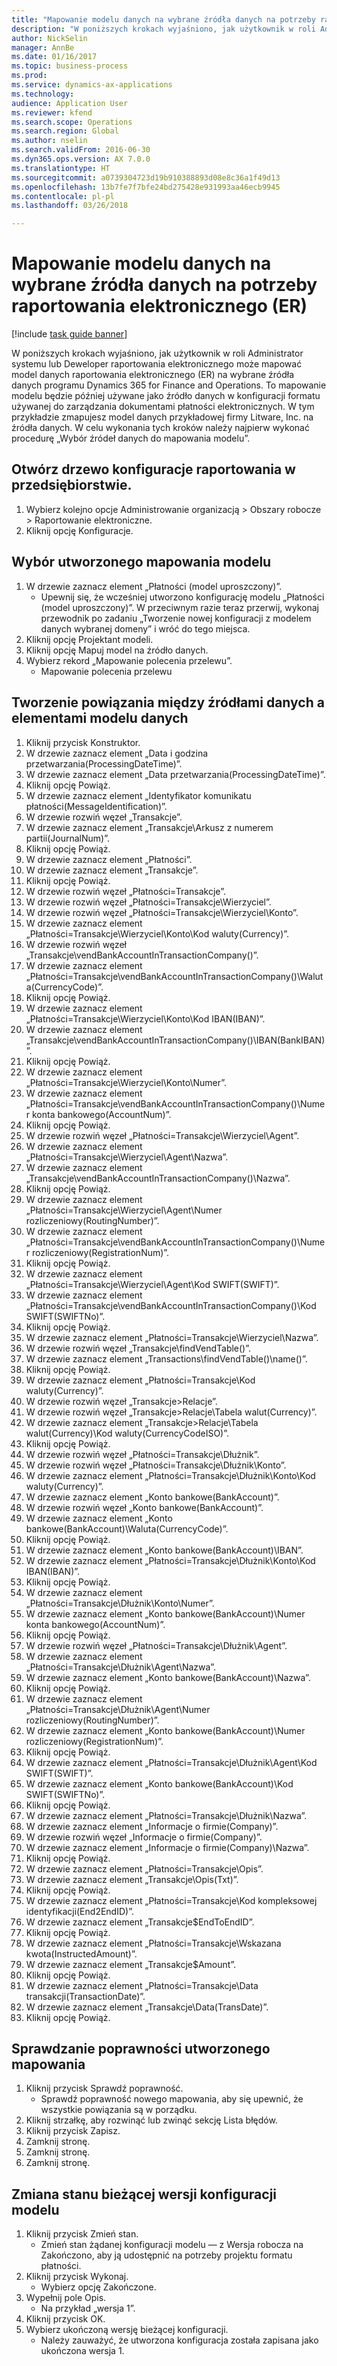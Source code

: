 ```yaml
--- 
title: "Mapowanie modelu danych na wybrane źródła danych na potrzeby raportowania elektronicznego (ER)"
description: "W poniższych krokach wyjaśniono, jak użytkownik w roli Administrator systemu lub Deweloper raportowania elektronicznego może mapować model danych raportowania elektronicznego (ER) na wybrane źródła danych programu Dynamics 365 for Finance and Operations Enterprise Edition (listopad 2016)."
author: NickSelin
manager: AnnBe
ms.date: 01/16/2017
ms.topic: business-process
ms.prod: 
ms.service: dynamics-ax-applications
ms.technology: 
audience: Application User
ms.reviewer: kfend
ms.search.scope: Operations
ms.search.region: Global
ms.author: nselin
ms.search.validFrom: 2016-06-30
ms.dyn365.ops.version: AX 7.0.0
ms.translationtype: HT
ms.sourcegitcommit: a0739304723d19b910388893d08e8c36a1f49d13
ms.openlocfilehash: 13b7fe7f7bfe24bd275428e931993aa46ecb9945
ms.contentlocale: pl-pl
ms.lasthandoff: 03/26/2018

---
```

# <a name="map-a-data-model-to-selected-data-sources-for-electronic-reporting-er"></a>Mapowanie modelu danych na wybrane źródła danych na potrzeby raportowania elektronicznego (ER)

[!include [task guide banner](../../includes/task-guide-banner.md)]

W poniższych krokach wyjaśniono, jak użytkownik w roli Administrator systemu lub Deweloper raportowania elektronicznego może mapować model danych raportowania elektronicznego (ER) na wybrane źródła danych programu Dynamics 365 for Finance and Operations. To mapowanie modelu będzie później używane jako źródło danych w konfiguracji formatu używanej do zarządzania dokumentami płatności elektronicznych. W tym przykładzie zmapujesz model danych przykładowej firmy Litware, Inc. na źródła danych. W celu wykonania tych kroków należy najpierw wykonać procedurę „Wybór źródeł danych do mapowania modelu”.


## <a name="open-er-configurations-tree"></a>Otwórz drzewo konfiguracje raportowania w przedsiębiorstwie.
1. Wybierz kolejno opcje Administrowanie organizacją > Obszary robocze > Raportowanie elektroniczne.
2. Kliknij opcję Konfiguracje.

## <a name="select-created-model-mapping"></a>Wybór utworzonego mapowania modelu
1. W drzewie zaznacz element „Płatności (model uproszczony)”.
    * Upewnij się, że wcześniej utworzono konfigurację modelu „Płatności (model uproszczony)”. W przeciwnym razie teraz przerwij, wykonaj przewodnik po zadaniu „Tworzenie nowej konfiguracji z modelem danych wybranej domeny” i wróć do tego miejsca.  
2. Kliknij opcję Projektant modeli.
3. Kliknij opcję Mapuj model na źródło danych.
4. Wybierz rekord „Mapowanie polecenia przelewu”.
    * Mapowanie polecenia przelewu  

## <a name="bind-created-data-sources-to-data-model-elements"></a>Tworzenie powiązania między źródłami danych a elementami modelu danych
1. Kliknij przycisk Konstruktor.
2. W drzewie zaznacz element „Data i godzina przetwarzania(ProcessingDateTime)”.
3. W drzewie zaznacz element „Data przetwarzania(ProcessingDateTime)”.
4. Kliknij opcję Powiąż.
5. W drzewie zaznacz element „Identyfikator komunikatu płatności(MessageIdentification)”.
6. W drzewie rozwiń węzeł „Transakcje”.
7. W drzewie zaznacz element „Transakcje\Arkusz z numerem partii(JournalNum)”.
8. Kliknij opcję Powiąż.
9. W drzewie zaznacz element „Płatności”.
10. W drzewie zaznacz element „Transakcje”.
11. Kliknij opcję Powiąż.
12. W drzewie rozwiń węzeł „Płatności=Transakcje”.
13. W drzewie rozwiń węzeł „Płatności=Transakcje\Wierzyciel”.
14. W drzewie rozwiń węzeł „Płatności=Transakcje\Wierzyciel\Konto”.
15. W drzewie zaznacz element „Płatności=Transakcje\Wierzyciel\Konto\Kod waluty(Currency)”.
16. W drzewie rozwiń węzeł „Transakcje\vendBankAccountInTransactionCompany()”.
17. W drzewie zaznacz element „Płatności=Transakcje\vendBankAccountInTransactionCompany()\Waluta(CurrencyCode)”.
18. Kliknij opcję Powiąż.
19. W drzewie zaznacz element „Płatności=Transakcje\Wierzyciel\Konto\Kod IBAN(IBAN)”.
20. W drzewie zaznacz element „Transakcje\vendBankAccountInTransactionCompany()\IBAN(BankIBAN)”.
21. Kliknij opcję Powiąż.
22. W drzewie zaznacz element „Płatności=Transakcje\Wierzyciel\Konto\Numer”.
23. W drzewie zaznacz element „Płatności=Transakcje\vendBankAccountInTransactionCompany()\Numer konta bankowego(AccountNum)”.
24. Kliknij opcję Powiąż.
25. W drzewie rozwiń węzeł „Płatności=Transakcje\Wierzyciel\Agent”.
26. W drzewie zaznacz element „Płatności=Transakcje\Wierzyciel\Agent\Nazwa”.
27. W drzewie zaznacz element „Transakcje\vendBankAccountInTransactionCompany()\Nazwa”.
28. Kliknij opcję Powiąż.
29. W drzewie zaznacz element „Płatności=Transakcje\Wierzyciel\Agent\Numer rozliczeniowy(RoutingNumber)”.
30. W drzewie zaznacz element „Płatności=Transakcje\vendBankAccountInTransactionCompany()\Numer rozliczeniowy(RegistrationNum)”.
31. Kliknij opcję Powiąż.
32. W drzewie zaznacz element „Płatności=Transakcje\Wierzyciel\Agent\Kod SWIFT(SWIFT)”.
33. W drzewie zaznacz element „Płatności=Transakcje\vendBankAccountInTransactionCompany()\Kod SWIFT(SWIFTNo)”.
34. Kliknij opcję Powiąż.
35. W drzewie zaznacz element „Płatności=Transakcje\Wierzyciel\Nazwa”.
36. W drzewie rozwiń węzeł „Transakcje\findVendTable()”.
37. W drzewie zaznacz element „Transactions\findVendTable()\name()”.
38. Kliknij opcję Powiąż.
39. W drzewie zaznacz element „Płatności=Transakcje\Kod waluty(Currency)”.
40. W drzewie rozwiń węzeł „Transakcje\>Relacje”.
41. W drzewie rozwiń węzeł „Transakcje\>Relacje\Tabela walut(Currency)”.
42. W drzewie zaznacz element „Transakcje\>Relacje\Tabela walut(Currency)\Kod waluty(CurrencyCodeISO)”.
43. Kliknij opcję Powiąż.
44. W drzewie rozwiń węzeł „Płatności=Transakcje\Dłużnik”.
45. W drzewie rozwiń węzeł „Płatności=Transakcje\Dłużnik\Konto”.
46. W drzewie zaznacz element „Płatności=Transakcje\Dłużnik\Konto\Kod waluty(Currency)”.
47. W drzewie zaznacz element „Konto bankowe(BankAccount)”.
48. W drzewie rozwiń węzeł „Konto bankowe(BankAccount)”.
49. W drzewie zaznacz element „Konto bankowe(BankAccount)\Waluta(CurrencyCode)”.
50. Kliknij opcję Powiąż.
51. W drzewie zaznacz element „Konto bankowe(BankAccount)\IBAN”.
52. W drzewie zaznacz element „Płatności=Transakcje\Dłużnik\Konto\Kod IBAN(IBAN)”.
53. Kliknij opcję Powiąż.
54. W drzewie zaznacz element „Płatności=Transakcje\Dłużnik\Konto\Numer”.
55. W drzewie zaznacz element „Konto bankowe(BankAccount)\Numer konta bankowego(AccountNum)”.
56. Kliknij opcję Powiąż.
57. W drzewie rozwiń węzeł „Płatności=Transakcje\Dłużnik\Agent”.
58. W drzewie zaznacz element „Płatności=Transakcje\Dłużnik\Agent\Nazwa”.
59. W drzewie zaznacz element „Konto bankowe(BankAccount)\Nazwa”.
60. Kliknij opcję Powiąż.
61. W drzewie zaznacz element „Płatności=Transakcje\Dłużnik\Agent\Numer rozliczeniowy(RoutingNumber)”.
62. W drzewie zaznacz element „Konto bankowe(BankAccount)\Numer rozliczeniowy(RegistrationNum)”.
63. Kliknij opcję Powiąż.
64. W drzewie zaznacz element „Płatności=Transakcje\Dłużnik\Agent\Kod SWIFT(SWIFT)”.
65. W drzewie zaznacz element „Konto bankowe(BankAccount)\Kod SWIFT(SWIFTNo)”.
66. Kliknij opcję Powiąż.
67. W drzewie zaznacz element „Płatności=Transakcje\Dłużnik\Nazwa”.
68. W drzewie zaznacz element „Informacje o firmie(Company)”.
69. W drzewie rozwiń węzeł „Informacje o firmie(Company)”.
70. W drzewie zaznacz element „Informacje o firmie(Company)\Nazwa”.
71. Kliknij opcję Powiąż.
72. W drzewie zaznacz element „Płatności=Transakcje\Opis”.
73. W drzewie zaznacz element „Transakcje\Opis(Txt)”.
74. Kliknij opcję Powiąż.
75. W drzewie zaznacz element „Płatności=Transakcje\Kod kompleksowej identyfikacji(End2EndID)”.
76. W drzewie zaznacz element „Transakcje\$EndToEndID”.
77. Kliknij opcję Powiąż.
78. W drzewie zaznacz element „Płatności=Transakcje\Wskazana kwota(InstructedAmount)”.
79. W drzewie zaznacz element „Transakcje\$Amount”.
80. Kliknij opcję Powiąż.
81. W drzewie zaznacz element „Płatności=Transakcje\Data transakcji(TransactionDate)”.
82. W drzewie zaznacz element „Transakcje\Data(TransDate)”.
83. Kliknij opcję Powiąż.

## <a name="validate-created-mapping"></a>Sprawdzanie poprawności utworzonego mapowania
1. Kliknij przycisk Sprawdź poprawność.
    * Sprawdź poprawność nowego mapowania, aby się upewnić, że wszystkie powiązania są w porządku.  
2. Kliknij strzałkę, aby rozwinąć lub zwinąć sekcję Lista błędów.
3. Kliknij przycisk Zapisz.
4. Zamknij stronę.
5. Zamknij stronę.
6. Zamknij stronę.

## <a name="change-the-status-of-the-current-version-of-model-configuration"></a>Zmiana stanu bieżącej wersji konfiguracji modelu
1. Kliknij przycisk Zmień stan.
    * Zmień stan żądanej konfiguracji modelu — z Wersja robocza na Zakończono, aby ją udostępnić na potrzeby projektu formatu płatności.  
2. Kliknij przycisk Wykonaj.
    * Wybierz opcję Zakończone.  
3. Wypełnij pole Opis.
    * Na przykład „wersja 1”.  
4. Kliknij przycisk OK.
5. Wybierz ukończoną wersję bieżącej konfiguracji.
    * Należy zauważyć, że utworzona konfiguracja została zapisana jako ukończona wersja 1.  


